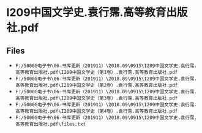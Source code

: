 # I209中国文学史.袁行霈.高等教育出版社.pdf

## Files

- `F:/5000G电子书\06-书库更新（201911）\2018.09\0915\I209中国文学史.袁行霈.高等教育出版社.pdf\I209中国文学史（第1卷）.袁行霈.高等教育出版社.pdf`
- `F:/5000G电子书\06-书库更新（201911）\2018.09\0915\I209中国文学史.袁行霈.高等教育出版社.pdf\I209中国文学史（第2卷）.袁行霈.高等教育出版社.pdf`
- `F:/5000G电子书\06-书库更新（201911）\2018.09\0915\I209中国文学史.袁行霈.高等教育出版社.pdf\I209中国文学史（第3卷）.袁行霈.高等教育出版社.pdf`
- `F:/5000G电子书\06-书库更新（201911）\2018.09\0915\I209中国文学史.袁行霈.高等教育出版社.pdf\I209中国文学史（第4卷）.袁行霈.高等教育出版社.pdf`
- `F:/5000G电子书\06-书库更新（201911）\2018.09\0915\I209中国文学史.袁行霈.高等教育出版社.pdf\files.txt`
